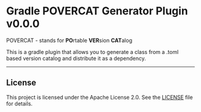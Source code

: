 # Gradle POVERCAT Generator Plugin v0.0.0

POVERCAT - stands for **PO**rtable **VER**sion **CAT**alog

This is a gradle plugin that allows you to generate a class from a .toml based version catalog and distribute it as a dependency.


___
## License

This project is licensed under the Apache License 2.0. See the [LICENSE](./LICENSE) file for details.
